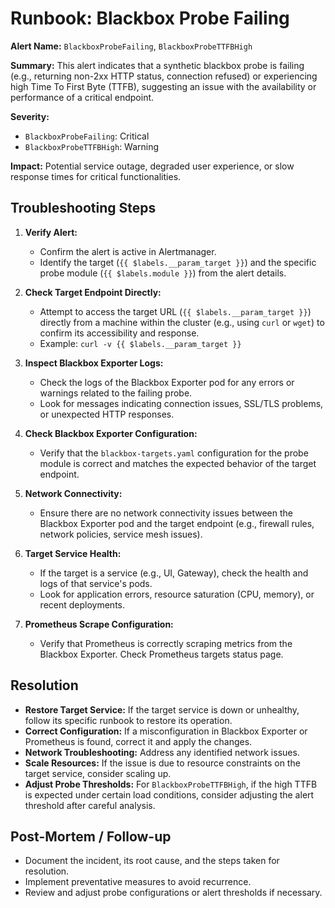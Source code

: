 # Runbook: Blackbox Probe Failing

**Alert Name:** `BlackboxProbeFailing`, `BlackboxProbeTTFBHigh`

**Summary:** This alert indicates that a synthetic blackbox probe is failing (e.g., returning non-2xx HTTP status, connection refused) or experiencing high Time To First Byte (TTFB), suggesting an issue with the availability or performance of a critical endpoint.

**Severity:**
*   `BlackboxProbeFailing`: Critical
*   `BlackboxProbeTTFBHigh`: Warning

**Impact:** Potential service outage, degraded user experience, or slow response times for critical functionalities.

## Troubleshooting Steps

1.  **Verify Alert:**
    *   Confirm the alert is active in Alertmanager.
    *   Identify the target (`{{ $labels.__param_target }}`) and the specific probe module (`{{ $labels.module }}`) from the alert details.

2.  **Check Target Endpoint Directly:**
    *   Attempt to access the target URL (`{{ $labels.__param_target }}`) directly from a machine within the cluster (e.g., using `curl` or `wget`) to confirm its accessibility and response.
    *   Example: `curl -v {{ $labels.__param_target }}`

3.  **Inspect Blackbox Exporter Logs:**
    *   Check the logs of the Blackbox Exporter pod for any errors or warnings related to the failing probe.
    *   Look for messages indicating connection issues, SSL/TLS problems, or unexpected HTTP responses.

4.  **Check Blackbox Exporter Configuration:**
    *   Verify that the `blackbox-targets.yaml` configuration for the probe module is correct and matches the expected behavior of the target endpoint.

5.  **Network Connectivity:**
    *   Ensure there are no network connectivity issues between the Blackbox Exporter pod and the target endpoint (e.g., firewall rules, network policies, service mesh issues).

6.  **Target Service Health:**
    *   If the target is a service (e.g., UI, Gateway), check the health and logs of that service's pods.
    *   Look for application errors, resource saturation (CPU, memory), or recent deployments.

7.  **Prometheus Scrape Configuration:**
    *   Verify that Prometheus is correctly scraping metrics from the Blackbox Exporter. Check Prometheus targets status page.

## Resolution

*   **Restore Target Service:** If the target service is down or unhealthy, follow its specific runbook to restore its operation.
*   **Correct Configuration:** If a misconfiguration in Blackbox Exporter or Prometheus is found, correct it and apply the changes.
*   **Network Troubleshooting:** Address any identified network issues.
*   **Scale Resources:** If the issue is due to resource constraints on the target service, consider scaling up.
*   **Adjust Probe Thresholds:** For `BlackboxProbeTTFBHigh`, if the high TTFB is expected under certain load conditions, consider adjusting the alert threshold after careful analysis.

## Post-Mortem / Follow-up

*   Document the incident, its root cause, and the steps taken for resolution.
*   Implement preventative measures to avoid recurrence.
*   Review and adjust probe configurations or alert thresholds if necessary.
